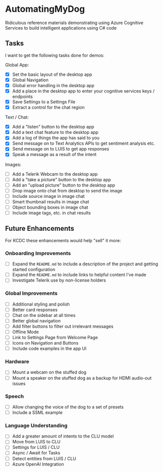 # AutomatingMyDog
Ridiculous reference materials demonstrating using Azure Cognitive Services to build intelligent applications using C# code

## Tasks

I want to get the following tasks done for demos:

Global App:
- [x] Set the basic layout of the desktop app
- [x] Global Navigation
- [x] Global error handling in the desktop app
- [x] Add a place in the desktop app to enter your cognitive services keys / endpoints
- [x] Save Settings to a Settings File
- [x] Extract a control for the chat region

Text / Chat:
- [x] Add a "listen" button to the desktop app
- [x] Add a text chat feature to the desktop app
- [x] Add a log of things the app has said to you
- [x] Send message on to Text Analytics APIs to get sentiment analysis etc.
- [x] Send message on to LUIS to get app responses
- [x] Speak a message as a result of the intent

Images: 
- [ ] Add a Telerik Webcam to the desktop app
- [ ] Add a "take a picture" button to the desktop app
- [ ] Add an "upload picture" button to the desktop app
- [ ] Drop image onto chat from desktop to send the image
- [ ] Include source image in image chat
- [ ] Smart thumbnail results in image chat
- [ ] Object bounding boxes in image chat
- [ ] Include image tags, etc. in chat results

## Future Enhancements
For KCDC these enhancements would help "sell" it more:

### Onboarding Improvements
- [ ] Expand the `README.md` to include a description of the project and getting started configuration
- [ ] Expand the `README.md` to include links to helpful content I've made
- [ ] Investigate Telerik use by non-license holders

### Global Improvements
- [ ] Additional styling and polish
- [ ] Better card responses
- [ ] Chat on the sidebar at all times
- [ ] Better global navigation
- [ ] Add filter buttons to filter out irrelevant messages
- [ ] Offline Mode
- [ ] Link to Settings Page from Welcome Page
- [ ] Icons on Navigation and Buttons
- [ ] Include code examples in the app UI

### Hardware
- [ ] Mount a webcam on the stuffed dog
- [ ] Mount a speaker on the stuffed dog as a backup for HDMI audio-out issues

### Speech
- [ ] Allow changing the voice of the dog to a set of presets
- [ ] Include a SSML example

### Language Understanding
- [ ] Add a greater amount of intents to the CLU model
- [ ] Move from LUIS to CLU
- [ ] Settings for LUIS / CLU
- [ ] Async / Await for Tasks
- [ ] Detect entities from LUIS / CLU
- [ ] Azure OpenAI Integration
